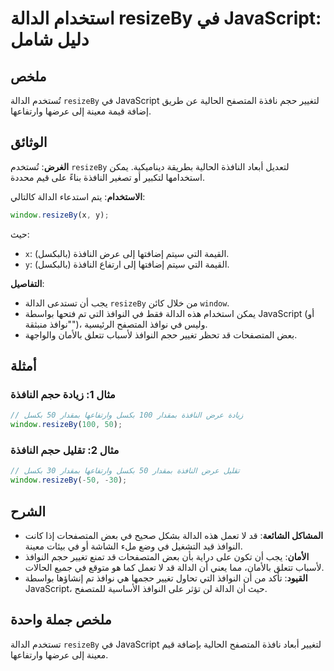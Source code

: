 <!--
Meta Description: # استخدام الدالة resizeBy في JavaScript: دليل شامل ## ملخص تُستخدم الدالة `resizeBy` في JavaScript لتغيير حجم نافذة المتصفح الحالية عن طريق إضافة قيمة...
Meta Keywords: الدالة, resizeby, javascript, النافذة, النوافذ
-->

# استخدام الدالة resizeBy في JavaScript: دليل شامل

## ملخص
تُستخدم الدالة `resizeBy` في JavaScript لتغيير حجم نافذة المتصفح الحالية عن طريق إضافة قيمة معينة إلى عرضها وارتفاعها.

## الوثائق
**الغرض**: تُستخدم `resizeBy` لتعديل أبعاد النافذة الحالية بطريقة ديناميكية. يمكن استخدامها لتكبير أو تصغير النافذة بناءً على قيم محددة.

**الاستخدام**: يتم استدعاء الدالة كالتالي:
```javascript
window.resizeBy(x, y);
```
حيث:
- `x`: القيمة التي سيتم إضافتها إلى عرض النافذة (بالبكسل).
- `y`: القيمة التي سيتم إضافتها إلى ارتفاع النافذة (بالبكسل).

**التفاصيل**:
- يجب أن تستدعى الدالة `resizeBy` من خلال كائن `window`.
- يمكن استخدام هذه الدالة فقط في النوافذ التي تم فتحها بواسطة JavaScript (أو "نوافذ منبثقة")، وليس في نوافذ المتصفح الرئيسية.
- بعض المتصفحات قد تحظر تغيير حجم النوافذ لأسباب تتعلق بالأمان والواجهة.

## أمثلة
### مثال 1: زيادة حجم النافذة
```javascript
// زيادة عرض النافذة بمقدار 100 بكسل وارتفاعها بمقدار 50 بكسل
window.resizeBy(100, 50);
```

### مثال 2: تقليل حجم النافذة
```javascript
// تقليل عرض النافذة بمقدار 50 بكسل وارتفاعها بمقدار 30 بكسل
window.resizeBy(-50, -30);
```

## الشرح
- **المشاكل الشائعة**: قد لا تعمل هذه الدالة بشكل صحيح في بعض المتصفحات إذا كانت النوافذ قيد التشغيل في وضع ملء الشاشة أو في بيئات معينة.
- **الأمان**: يجب أن تكون على دراية بأن بعض المتصفحات قد تمنع تغيير حجم النوافذ لأسباب تتعلق بالأمان، مما يعني أن الدالة قد لا تعمل كما هو متوقع في جميع الحالات.
- **القيود**: تأكد من أن النوافذ التي تحاول تغيير حجمها هي نوافذ تم إنشاؤها بواسطة JavaScript، حيث أن الدالة لن تؤثر على النوافذ الأساسية للمتصفح.

## ملخص جملة واحدة
تستخدم الدالة `resizeBy` في JavaScript لتغيير أبعاد نافذة المتصفح الحالية بإضافة قيم معينة إلى عرضها وارتفاعها.